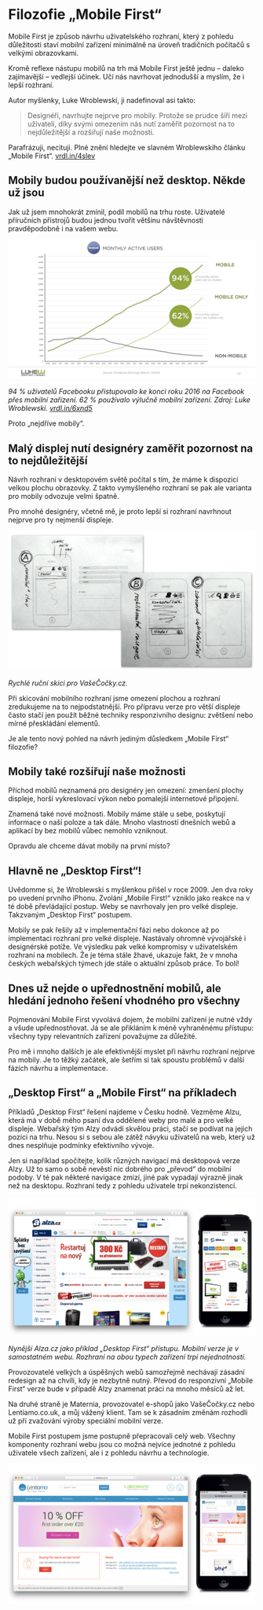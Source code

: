 # Filozofie „Mobile First“

Mobile First je způsob návrhu uživatelského rozhraní, který z pohledu důležitosti staví mobilní zařízení minimálně na úroveň tradičních počítačů s velkými obrazovkami. 

Kromě reflexe nástupu mobilů na trh má Mobile First  ještě jednu – daleko zajímavější – vedlejší účinek. Učí nás navrhovat jednodušší a myslím, že i lepší rozhraní.

Autor myšlenky, Luke Wroblewski, ji nadefinoval asi takto:

> Designéři, navrhujte nejprve pro mobily. Protože se prudce šíří mezi uživateli, díky svými omezením nás nutí zaměřit pozornost na to nejdůležitější a rozšiřují naše možnosti.

Parafrázuji, necituji. Plné znění hledejte ve slavném Wroblewskiho článku „Mobile First“. [vrdl.in/4slev](http://www.lukew.com/ff/entry.asp?933)

## Mobily budou používanější než desktop. Někde už jsou

Jak už jsem mnohokrát zmínil, podíl mobilů na trhu roste. Uživatelé příručních přístrojů budou jednou tvořit většinu návštěvnosti pravděpodobně i na vašem webu. 

![VašeČočky.cz - dvě skici](dist/images/original/mobile-facebook-graph.jpg)

*94 % uživatelů Facebooku přistupovalo ke konci roku 2016 na Facebook přes mobilní zařízení. 62 % používalo výlučně mobilní zařízení. Zdroj: Luke Wroblewski. [vrdl.in/6xnd5](https://twitter.com/lukew/status/758433206882361345)*

Proto „nejdříve mobily“.

## Malý displej nutí designéry zaměřit pozornost na to nejdůležitější

Návrh rozhraní v desktopovém světě počítal s tím, že máme k dispozici velkou plochu obrazovky. Z takto vymyšleného rozhraní se pak ale varianta pro mobily odvozuje velmi špatně.

Pro mnohé designéry, včetně mě, je proto lepší si rozhraní navrhnout nejprve pro ty nejmenší displeje. 

![VašeČočky.cz - dvě skici](dist/images/original/vdwd/vase-cocky-dve-skici.png)

*Rychlé ruční skici pro VašeČočky.cz.*

Při skicování mobilního rozhraní jsme omezení plochou a rozhraní zredukujeme na to nejpodstatnější. Pro přípravu verze pro větší displeje často stačí jen použít běžné techniky responzivního designu: zvětšení nebo mírné přeskládání elementů.

Je ale tento nový pohled na návrh jediným důsledkem „Mobile First“ filozofie?


## Mobily také rozšiřují naše možnosti

Příchod mobilů neznamená pro designéry jen omezení: zmenšení plochy displeje, horší vykreslovací výkon nebo pomalejší internetové připojení. 

Znamená také nové možnosti. Mobily máme stále u sebe, poskytují informace o naší poloze a tak dále. Mnoho vlastností dnešních webů a aplikací by bez mobilů vůbec nemohlo vzniknout.

Opravdu ale chceme dávat mobily na první místo?


## Hlavně ne „Desktop First“!

Uvědomme si, že Wroblewski s myšlenkou přišel v roce 2009. Jen dva roky po uvedení prvního iPhonu.  Zvolání „Mobile First!“ vzniklo jako reakce na v té době převládající postup. Weby se navrhovaly jen pro velké displeje. Takzvaným „Desktop First“ postupem. 

Mobily se pak řešily až v implementační fázi nebo dokonce až po implementaci rozhraní pro velké displeje. Nastávaly ohromné vývojářské i designérské potíže. Ve výsledku pak velké kompromisy v uživatelském rozhraní na mobilech. Že je téma stále žhavé, ukazuje fakt, že v mnoha českých webařských týmech jde stále o aktuální způsob práce. To bolí!

## Dnes už nejde o upřednostnění mobilů, ale hledání jednoho řešení vhodného pro všechny

Pojmenování Mobile First vyvolává dojem, že mobilní zařízení je nutné vždy a všude upřednostňovat. Já se ale přikláním k méně vyhraněnému přístupu: všechny typy relevantních zařízení považujme za důležité. 

Pro mě i mnoho dalších je ale efektivnější myslet při návrhu rozhraní nejprve na mobily. Je to těžký začátek, ale šetřím si tak spoustu problémů v další fázích návrhu a implementace.

## „Desktop First“ a „Mobile First“ na příkladech

Příkladů „Desktop First“ řešení najdeme v Česku hodně. Vezměme Alzu, která má v době mého psaní dva oddělené weby pro malé a pro velké displeje. Webařský tým Alzy odvádí skvělou práci, stačí se podívat na jejich pozici na trhu. Nesou si s sebou ale zátěž návyku uživatelů na web, který už dnes nesplňuje podmínky efektivního vývoje.

Jen si například spočítejte, kolik různých navigací má desktopová verze Alzy. Už to samo o sobě nevěstí nic dobrého pro „převod“ do mobilní podoby. V té pak některé navigace zmizí, jiné pak vypadají výrazně jinak než na desktopu. Rozhraní tedy z pohledu uživatele trpí nekonzistencí. 

![Alza.cz](dist/images/original/vdwd/alza-cz.png)

*Nynější Alza.cz jako příklad „Desktop First“ přístupu. Mobilní verze je v samostatném webu. Rozhraní na obou typech zařízení trpí nejednotností.*

Provozovatelé velkých a úspěšných webů samozřejmě nechávají zásadní redesign až na chvíli, kdy je nezbytně nutný. Převod do responzivní „Mobile First“ verze bude v případě Alzy znamenat práci na mnoho měsíců až let. 

Na druhé straně je Maternia, provozovatel e-shopů jako VašeČočky.cz nebo Lentiamo.co.uk, a můj vážený klient. Tam se k zásadním změnám rozhodli už při zvažování výroby speciální mobilní verze. 

Mobile First postupem jsme postupně přepracovali celý web. Všechny komponenty rozhraní webu jsou co možná nejvíce jednotné z pohledu uživatele všech zařízení, ale i z pohledu návrhu a technologie.

![Lentiamo.co.uk](dist/images/original/vdwd/lentiamo-co-uk.png)
